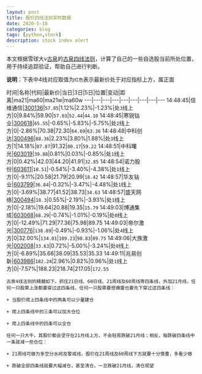 ```yaml
---
layout: post
title: 股价四线法则实时数据
date: 2020-5-10
categories: blog
tags: [python,stock]
description: stock index alert
---
```



本文根据雪球大v[古泉](https://xueqiu.com/u/7148646888)的[古泉四线法则](https://xueqiu.com/7148646888/130498192)，计算了自己的一些自选股当前所处位置，用于持续追踪验证，帮助自己进行判断。

**说明**：下表中4线对应取值为`红色`表示最新价处于对应指标上方，属正面

时间|名称|代码|最新价|当日|3日|5日|位置|变动|距离|ma21|ma60|ma21w|ma60w
---|---|---|---|---|---|---|---|---
14:48:45|信维通信|[300136](https://xueqiu.com/S/SZ300136)|`57.85`|1.12%|2.23%|-1.23%|处`3`线上方|0|9.84%|59.90|`57.03`|`52.44`|`44.10`
14:48:45|寒锐钴业|[300618](https://xueqiu.com/S/SZ300618)|`65.55`|-0.65%|-5.83%|-5.75%|处`2`线上方|0|-2.86%|70.38|72.30|`64.69`|`63.36`
14:48:48|中科创达|[300496](https://xueqiu.com/S/SZ300496)|`88.36`|2.23%|3.80%|1.88%|处`3`线上方|1|14.18%|`87.87`|91.32|`80.17`|`59.22`
14:48:51|中科曙光|[603019](https://xueqiu.com/S/SH603019)|`39.88`|0.81%|0.03%|-0.85%|处`1`线上方|0|0.42%|42.03|44.20|41.91|`32.85`
14:48:54|诺力股份|[603611](https://xueqiu.com/S/SH603611)|`18.51`|-0.54%|-3.40%|-4.38%|处`1`线上方|0|-9.11%|20.58|21.79|20.99|`18.42`
14:48:57|华友钴业|[603799](https://xueqiu.com/S/SH603799)|`36.84`|-0.32%|-3.47%|-4.48%|处`1`线上方|0|-3.69%|38.77|41.52|38.73|`34.63`
14:48:57|盛天网络|[300494](https://xueqiu.com/S/SZ300494)|`18.3`|0.55%|-2.19%|-3.93%|处`1`线上方|0|-2.18%|19.64|20.88|19.35|`15.79`
14:49:03|博通集成|[603068](https://xueqiu.com/S/SH603068)|`68.29`|-0.74%|-1.01%|-0.19%|处`0`线上方|0|-12.49%|71.29|77.36|75.98|89.75
14:49:03|帝尔激光|[300776](https://xueqiu.com/S/SZ300776)|`138.89`|-0.49%|-0.93%|-1.06%|处`4`线上方|0|32.00%|`134.01`|`109.23`|`98.83`|`89.75`
14:49:06|大族激光|[002008](https://xueqiu.com/S/SZ002008)|`33.63`|0.72%|-5.00%|-3.24%|处`0`线上方|0|-6.89%|35.66|38.09|35.53|35.33
14:49:11|兆易创新|[603986](https://xueqiu.com/S/SH603986)|`182.24`|2.96%|0.82%|0.96%|处`1`线上方|0|-7.57%|188.23|218.74|217.05|`172.55`

```
古泉4线法则的精髓如下。抓住21日线、60日线、21周线及60周线等四条线，外加21月线，任何一只股票上涨都要穿过这四条线，任何一只股票要想爆雷也要先下穿过这四条线：

+ 当股价爬上四条线中的两条可以少量建仓

+ 爬上四条线中的三条可以加大仓位

+ 爬上四条线中的四条可以全仓

任何一只大牛，其股价都会坚守在21月线上方，不会轻易跌破21月线；相反，每跌破四条线中一条就减一些仓位：

+ 21周线可做为多空分水岭及警戒线，股价在21周线及60周线下方就要十分慎重，多看少做

+ 跌破全部四条线就要大幅减仓，甚至清仓，一旦跌破21月线，清仓观望
```